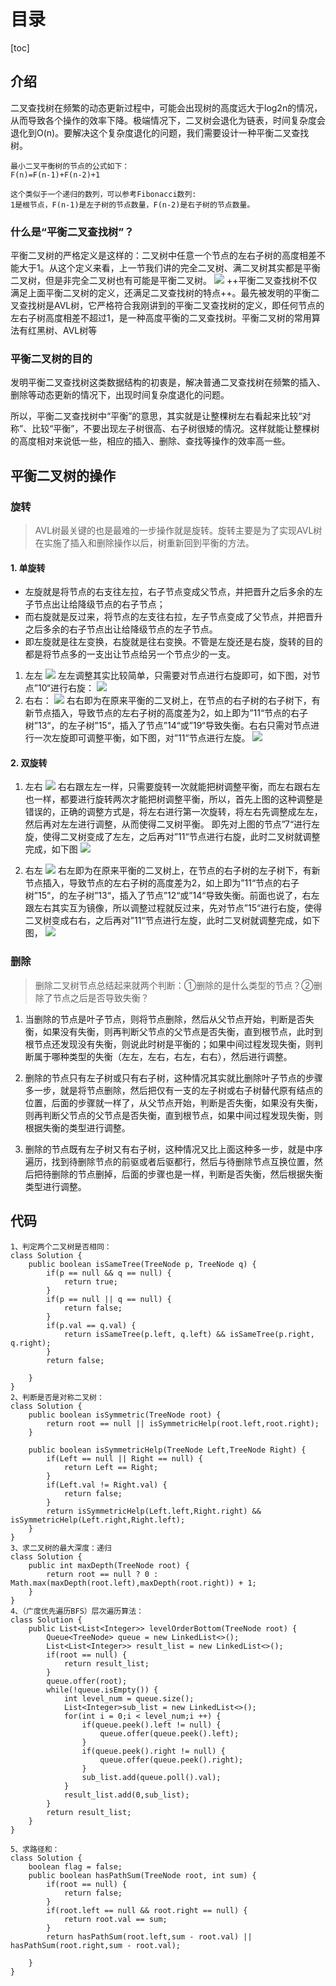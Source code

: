 # 目录
[toc]

## 介绍
二叉查找树在频繁的动态更新过程中，可能会出现树的高度远大于log2n的情况，从而导致各个操作的效率下降。极端情况下，二叉树会退化为链表，时间复杂度会退化到O(n)。要解决这个复杂度退化的问题，我们需要设计一种平衡二叉查找树。

```
最小二叉平衡树的节点的公式如下：
F(n)=F(n-1)+F(n-2)+1

这个类似于一个递归的数列，可以参考Fibonacci数列:
1是根节点，F(n-1)是左子树的节点数量，F(n-2)是右子树的节点数量。
```

### 什么是“平衡二叉查找树”？
平衡二叉树的严格定义是这样的：二叉树中任意一个节点的左右子树的高度相差不能大于1。从这个定义来看，上一节我们讲的完全二叉树、满二叉树其实都是平衡二叉树，但是非完全二叉树也有可能是平衡二叉树。
![](https://raw.githubusercontent.com/binbinbin5/myPics/master/imgs/20190515214851.png)
++平衡二叉查找树不仅满足上面平衡二叉树的定义，还满足二叉查找树的特点++。最先被发明的平衡二叉查找树是AVL树，它严格符合我刚讲到的平衡二叉查找树的定义，即任何节点的左右子树高度相差不超过1，是一种高度平衡的二叉查找树。平衡二叉树的常用算法有红黑树、AVL树等


### 平衡二叉树的目的
发明平衡二叉查找树这类数据结构的初衷是，解决普通二叉查找树在频繁的插入、删除等动态更新的情况下，出现时间复杂度退化的问题。

所以，平衡二叉查找树中“平衡”的意思，其实就是让整棵树左右看起来比较“对称”、比较“平衡”，不要出现左子树很高、右子树很矮的情况。这样就能让整棵树的高度相对来说低一些，相应的插入、删除、查找等操作的效率高一些。

## 平衡二叉树的操作

### 旋转
>AVL树最关键的也是最难的一步操作就是旋转。旋转主要是为了实现AVL树在实施了插入和删除操作以后，树重新回到平衡的方法。
#### 1. 单旋转
- 左旋就是将节点的右支往左拉，右子节点变成父节点，并把晋升之后多余的左子节点出让给降级节点的右子节点；
- 而右旋就是反过来，将节点的左支往右拉，左子节点变成了父节点，并把晋升之后多余的右子节点出让给降级节点的左子节点。
- 即左旋就是往左变换，右旋就是往右变换。不管是左旋还是右旋，旋转的目的都是将节点多的一支出让节点给另一个节点少的一支。

1. 左左
![](https://raw.githubusercontent.com/binbinbin5/myPics/master/imgs/zuozuo.jpeg)
左左调整其实比较简单，只需要对节点进行右旋即可，如下图，对节点”10“进行右旋：
![](https://raw.githubusercontent.com/binbinbin5/myPics/master/imgs/zuozuo2.jpeg)
2. 右右：
![](https://raw.githubusercontent.com/binbinbin5/myPics/master/imgs/youyou.jpeg)
右右即为在原来平衡的二叉树上，在节点的右子树的右子树下，有新节点插入，导致节点的左右子树的高度差为2，如上即为”11“节点的右子树”13“，的左子树”15“，插入了节点”14“或”19“导致失衡。右右只需对节点进行一次左旋即可调整平衡，如下图，对”11“节点进行左旋。
![](https://raw.githubusercontent.com/binbinbin5/myPics/master/imgs/youyou2.jpeg)

#### 2. 双旋转
1. 左右
![](https://raw.githubusercontent.com/binbinbin5/myPics/master/imgs/zuoyou.jpeg)
右右跟左左一样，只需要旋转一次就能把树调整平衡，而左右跟右左也一样，都要进行旋转两次才能把树调整平衡，所以，首先上图的这种调整是错误的，正确的调整方式是，将左右进行第一次旋转，将左右先调整成左左，然后再对左左进行调整，从而使得二叉树平衡。
即先对上图的节点”7“进行左旋，使得二叉树变成了左左，之后再对”11“节点进行右旋，此时二叉树就调整完成，如下图
![](https://raw.githubusercontent.com/binbinbin5/myPics/master/imgs/zuoyou2.jpeg)

2. 右左
![](https://raw.githubusercontent.com/binbinbin5/myPics/master/imgs/youzuo.jpeg)
右左即为在原来平衡的二叉树上，在节点的右子树的左子树下，有新节点插入，导致节点的左右子树的高度差为2，如上即为”11“节点的右子树”15“，的左子树”13“，插入了节点”12“或”14“导致失衡。前面也说了，右左跟左右其实互为镜像，所以调整过程就反过来，先对节点”15“进行右旋，使得二叉树变成右右，之后再对”11“节点进行左旋，此时二叉树就调整完成，如下图，
![](https://raw.githubusercontent.com/binbinbin5/myPics/master/imgs/youzuo.jpeg)

### 删除
>删除二叉树节点总结起来就两个判断：①删除的是什么类型的节点？②删除了节点之后是否导致失衡？

1. 当删除的节点是叶子节点，则将节点删除，然后从父节点开始，判断是否失衡，如果没有失衡，则再判断父节点的父节点是否失衡，直到根节点，此时到根节点还发现没有失衡，则说此时树是平衡的；如果中间过程发现失衡，则判断属于哪种类型的失衡（左左，左右，右左，右右），然后进行调整。

2. 删除的节点只有左子树或只有右子树，这种情况其实就比删除叶子节点的步骤多一步，就是将节点删除，然后把仅有一支的左子树或右子树替代原有结点的位置，后面的步骤就一样了，从父节点开始，判断是否失衡，如果没有失衡，则再判断父节点的父节点是否失衡，直到根节点，如果中间过程发现失衡，则根据失衡的类型进行调整。

3. 删除的节点既有左子树又有右子树，这种情况又比上面这种多一步，就是中序遍历，找到待删除节点的前驱或者后驱都行，然后与待删除节点互换位置，然后把待删除的节点删掉，后面的步骤也是一样，判断是否失衡，然后根据失衡类型进行调整。

## 代码

```
1、判定两个二叉树是否相同：
class Solution {
    public boolean isSameTree(TreeNode p, TreeNode q) {
        if(p == null && q == null) {
            return true;
        }
        if(p == null || q == null) {
            return false;
        }
        if(p.val == q.val) {
            return isSameTree(p.left, q.left) && isSameTree(p.right, q.right);
        }
        return false;

    }
}
2、判断是否是对称二叉树：
class Solution {
    public boolean isSymmetric(TreeNode root) {
        return root == null || isSymmetricHelp(root.left,root.right);
    }
    
    public boolean isSymmetricHelp(TreeNode Left,TreeNode Right) {
        if(Left == null || Right == null) {
            return Left == Right;
        }
        if(Left.val != Right.val) {
            return false;
        }
        return isSymmetricHelp(Left.left,Right.right) && isSymmetricHelp(Left.right,Right.left);
    }
}
3、求二叉树的最大深度：递归
class Solution {
    public int maxDepth(TreeNode root) {
        return root == null ? 0 : Math.max(maxDepth(root.left),maxDepth(root.right)) + 1;
    }
}
4、（广度优先遍历BFS）层次遍历算法：
class Solution {
    public List<List<Integer>> levelOrderBottom(TreeNode root) {
        Queue<TreeNode> queue = new LinkedList<>();
        List<List<Integer>> result_list = new LinkedList<>();
        if(root == null) {
            return result_list;
        }
        queue.offer(root);
        while(!queue.isEmpty()) {
            int level_num = queue.size();
            List<Integer>sub_list = new LinkedList<>();
            for(int i = 0;i < level_num;i ++) {
                if(queue.peek().left != null) {
                    queue.offer(queue.peek().left);
                }
                if(queue.peek().right != null) {
                    queue.offer(queue.peek().right);
                }
                sub_list.add(queue.poll().val);
            }
            result_list.add(0,sub_list);
        }
        return result_list;
    }  
}

5、求路径和：
class Solution {
    boolean flag = false;
    public boolean hasPathSum(TreeNode root, int sum) {
        if(root == null) {
            return false;
        }
        if(root.left == null && root.right == null) {
            return root.val == sum;
        }
        return hasPathSum(root.left,sum - root.val) || hasPathSum(root.right,sum - root.val);

    }
}
```
